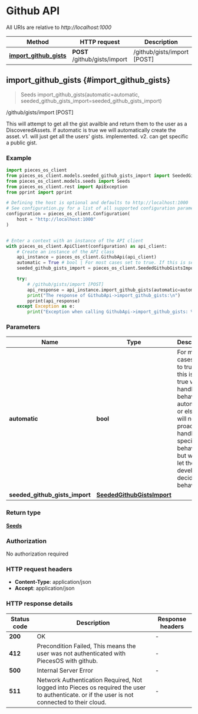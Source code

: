 # Github API

All URIs are relative to *http://localhost:1000*

Method | HTTP request | Description
------------- | ------------- | -------------
[**import_github_gists**](GithubApi#import_github_gists) | **POST** /github/gists/import | /github/gists/import [POST]


## **import_github_gists** {#import_github_gists}
> Seeds import_github_gists(automatic=automatic, seeded_github_gists_import=seeded_github_gists_import)

/github/gists/import [POST]

This will attempt to get all the gist availble and return them to the user as a DiscoveredAssets.  if automatic is true we will automatically create the asset.  v1. will just get all the users' gists. implemented. v2. can get specific a public gist.

### Example


```python
import pieces_os_client
from pieces_os_client.models.seeded_github_gists_import import SeededGithubGistsImport
from pieces_os_client.models.seeds import Seeds
from pieces_os_client.rest import ApiException
from pprint import pprint

# Defining the host is optional and defaults to http://localhost:1000
# See configuration.py for a list of all supported configuration parameters.
configuration = pieces_os_client.Configuration(
    host = "http://localhost:1000"
)


# Enter a context with an instance of the API client
with pieces_os_client.ApiClient(configuration) as api_client:
    # Create an instance of the API class
    api_instance = pieces_os_client.GithubApi(api_client)
    automatic = True # bool | For most cases set to true. If this is set to true we will handle the behavior automically or else we will not proactively handle specific behavior but we will let the developer decide the behavior. (optional) (default to True)
    seeded_github_gists_import = pieces_os_client.SeededGithubGistsImport() # SeededGithubGistsImport |  (optional)

    try:
        # /github/gists/import [POST]
        api_response = api_instance.import_github_gists(automatic=automatic, seeded_github_gists_import=seeded_github_gists_import)
        print("The response of GithubApi->import_github_gists:\n")
        pprint(api_response)
    except Exception as e:
        print("Exception when calling GithubApi->import_github_gists: %s\n" % e)
```



### Parameters


Name | Type | Description  | Notes
------------- | ------------- | ------------- | -------------
 **automatic** | **bool**| For most cases set to true. If this is set to true we will handle the behavior automically or else we will not proactively handle specific behavior but we will let the developer decide the behavior. | [optional] [default to True]
 **seeded_github_gists_import** | [**SeededGithubGistsImport**](../models/SeededGithubGistsImport)|  | [optional] 

### Return type

[**Seeds**](../models/Seeds)

### Authorization

No authorization required

### HTTP request headers

 - **Content-Type**: application/json
 - **Accept**: application/json

### HTTP response details

| Status code | Description | Response headers |
|-------------|-------------|------------------|
**200** | OK |  -  |
**412** | Precondition Failed, This means the user was not authenticated with PiecesOS with github. |  -  |
**500** | Internal Server Error |  -  |
**511** | Network Authentication Required, Not logged into Pieces os required the user to authenticate. or if the user is not connected to their cloud. |  -  |



